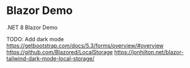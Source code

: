 # Blazor Demo

.NET 8 Blazor Demo


TODO: Add dark mode
https://getbootstrap.com/docs/5.3/forms/overview/#overview
https://github.com/Blazored/LocalStorage
https://jonhilton.net/blazor-tailwind-dark-mode-local-storage/


